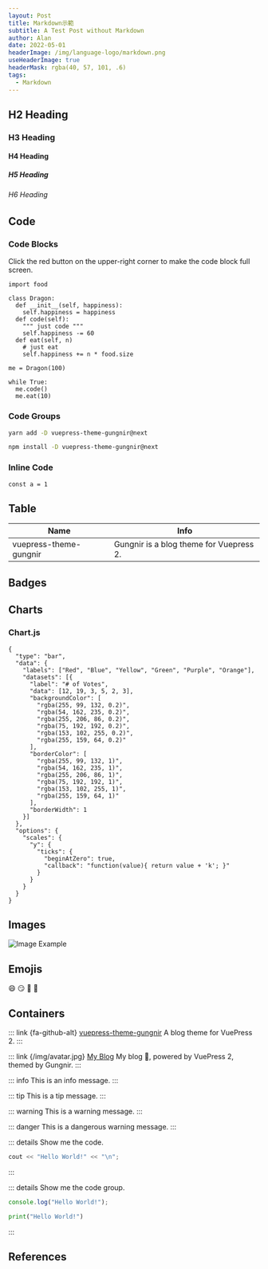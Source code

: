 ```yaml
---
layout: Post
title: Markdown示範
subtitle: A Test Post without Markdown
author: Alan
date: 2022-05-01
headerImage: /img/language-logo/markdown.png
useHeaderImage: true
headerMask: rgba(40, 57, 101, .6)
tags:
  - Markdown
---
```


## H2 Heading

### H3 Heading

#### H4 Heading

##### H5 Heading

###### H6 Heading


## Code

### Code Blocks

Click the red button on the upper-right corner to make the code block full screen.

```python{8}
import food

class Dragon:
  def __init__(self, happiness):
    self.happiness = happiness
  def code(self):
    """ just code """
    self.happiness -= 60
  def eat(self, n)
    # just eat
    self.happiness += n * food.size

me = Dragon(100)

while True:
  me.code()
  me.eat(10)
```


### Code Groups

<CodeGroup>
<CodeGroupItem title="YARN" active>

```bash
yarn add -D vuepress-theme-gungnir@next
```

</CodeGroupItem>

<CodeGroupItem title="NPM">

```bash
npm install -D vuepress-theme-gungnir@next
```

</CodeGroupItem>
</CodeGroup>


### Inline Code

`const a = 1`

## Table

| Name | Info |
|------|------|
| vuepress-theme-gungnir | Gungnir is a blog theme for Vuepress 2. |

## Badges <Badge text="tip" /> <Badge text="warning" type="warning" /> <Badge text="danger" type="danger" /> <Badge text="tip middle" vertical="middle" />


## Charts

### Chart.js

```chart
{
  "type": "bar",
  "data": {
    "labels": ["Red", "Blue", "Yellow", "Green", "Purple", "Orange"],
    "datasets": [{
      "label": "# of Votes",
      "data": [12, 19, 3, 5, 2, 3],
      "backgroundColor": [
        "rgba(255, 99, 132, 0.2)",
        "rgba(54, 162, 235, 0.2)",
        "rgba(255, 206, 86, 0.2)",
        "rgba(75, 192, 192, 0.2)",
        "rgba(153, 102, 255, 0.2)",
        "rgba(255, 159, 64, 0.2)"
      ],
      "borderColor": [
        "rgba(255, 99, 132, 1)",
        "rgba(54, 162, 235, 1)",
        "rgba(255, 206, 86, 1)",
        "rgba(75, 192, 192, 1)",
        "rgba(153, 102, 255, 1)",
        "rgba(255, 159, 64, 1)"
      ],
      "borderWidth": 1
    }]
  },
  "options": {
    "scales": {
      "y": {
        "ticks": {
          "beginAtZero": true,
          "callback": "function(value){ return value + 'k'; }"
        }
      }
    }
  }
}
```


## Images

![Image Example](/img/in-post/2022-5-1/header.jpg)



## Emojis

:smile: :smirk: :racehorse: :wolf:


## Containers

::: link {fa-github-alt} [vuepress-theme-gungnir](https://github.com/Renovamen/vuepress-theme-gungnir)
A blog theme for VuePress 2.
:::

::: link {/img/avatar.jpg} [My Blog](https://alan-zl.github.io/Blogs/)
My blog 🧐, powered by VuePress 2, themed by Gungnir.
:::

::: info
This is an info message.
:::

::: tip
This is a tip message.
:::

::: warning
This is a warning message.
:::

::: danger
This is a dangerous warning message.
:::

::: details Show me the code.
```cpp
cout << "Hello World!" << "\n";
```
:::

::: details Show me the code group.
<CodeGroup>
<CodeGroupItem title="JS" active>

```js
console.log("Hello World!");
```

</CodeGroupItem>

<CodeGroupItem title="PY">

```python
print("Hello World!")
```

</CodeGroupItem>
</CodeGroup>
:::

## References
